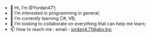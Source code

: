 - 👋 Hi, I’m @Yordan471;
- 👀 I’m interested in programming in general;
- 🌱 I’m currently learning C#, VB;
- 💞️ I’m looking to collaborate on everything that can help me learn;
- 📫 How to reach me : email - jordan4.71@abv.bg;

<!---
Yordan471/Yordan471 is a ✨ special ✨ repository because its `README.md` (this file) appears on your GitHub profile.
You can click the Preview link to take a look at your changes.
--->
